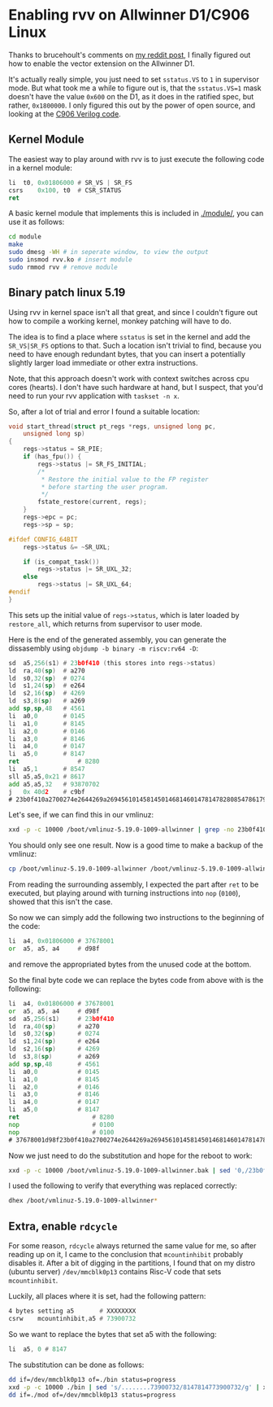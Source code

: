 # Enabling rvv on Allwinner D1/C906 Linux


Thanks to brucehoult's comments on [my reddit post](https://old.reddit.com/r/RISCV/comments/13ik3xa/linux_image_for_allwinner_d1_with_vector/), I finally figured out how to enable the vector extension on the Allwinner D1.

It's actually really simple, you just need to set `sstatus.VS` to `1` in supervisor mode.
But what took me a while to figure out is, that the `sstatus.VS=1` mask doesn't have the value `0x600` on the D1, as it does in the ratified spec, but rather, `0x1800000`.
I only figured this out by the power of open source, and looking at the [C906 Verilog code](https://github.com/T-head-Semi/openc906/blob/bd92068b14321fc219a22d5c6108f9adc8315d54/C906_RTL_FACTORY/gen_rtl/cp0/rtl/aq_cp0_trap_csr.v#L478).


## Kernel Module

The easiest way to play around with rvv is to just execute the following code in a kernel module:

```asm
li	t0, 0x01806000 # SR_VS | SR_FS
csrs	0x100, t0  # CSR_STATUS
ret
```

A basic kernel module that implements this is included in [./module/](./module/), you can use it as follows:

```sh
cd module
make
sudo dmesg -WH # in seperate window, to view the output
sudo insmod rvv.ko # insert module
sudo rmmod rvv # remove module
```

## Binary patch linux 5.19

Using rvv in kernel space isn't all that great, and since I couldn't figure out how to compile a working kernel, monkey patching will have to do.

The idea is to find a place where `sstatus` is set in the kernel and add the `SR_VS|SR_FS` options to that.
Such a location isn't trivial to find, because you need to have enough redundant bytes, that you can insert a potentially slightly larger load immediate or other extra instructions.

Note, that this approach doesn't work with context switches across cpu cores (hearts). I don't have such hardware at hand, but I suspect, that you'd need to run your rvv application with `taskset -n x`.

So, after a lot of trial and error I found a suitable location:

```c
void start_thread(struct pt_regs *regs, unsigned long pc,
	unsigned long sp)
{
	regs->status = SR_PIE;
	if (has_fpu()) {
		regs->status |= SR_FS_INITIAL;
		/*
		 * Restore the initial value to the FP register
		 * before starting the user program.
		 */
		fstate_restore(current, regs);
	}
	regs->epc = pc;
	regs->sp = sp;

#ifdef CONFIG_64BIT
	regs->status &= ~SR_UXL;

	if (is_compat_task())
		regs->status |= SR_UXL_32;
	else
		regs->status |= SR_UXL_64;
#endif
}
```

This sets up the initial value of `regs->status`, which is later loaded by `restore_all`, which returns from supervisor to user mode.

Here is the end of the generated assembly, you can generate the dissasembly using `objdump -b binary -m riscv:rv64 -D`:

```asm
sd	a5,256(s1) # 23b0f410 (this stores into regs->status)
ld	ra,40(sp)  # a270
ld	s0,32(sp)  # 0274
ld	s1,24(sp)  # e264
ld	s2,16(sp)  # 4269
ld	s3,8(sp)   # a269
add	sp,sp,48   # 4561
li	a0,0       # 0145
li	a1,0       # 8145
li	a2,0       # 0146
li	a3,0       # 8146
li	a4,0       # 0147
li	a5,0       # 8147
ret                # 8280
li	a5,1       # 8547
sll	a5,a5,0x21 # 8617
add	a5,a5,32   # 93870702
j	0x 40d2    # c9bf
# 23b0f410a2700274e2644269a269456101458145014681460147814782808547861793870702c9bf
```

Let's see, if we can find this in our vmlinuz:

```sh
xxd -p -c 10000 /boot/vmlinuz-5.19.0-1009-allwinner | grep -no 23b0f410a2700274e2644269a269456101458145014681460147814782808547861793870702c9bf
```

You should only see one result.
Now is a good time to make a backup of the vmlinuz:

```sh
cp /boot/vmlinuz-5.19.0-1009-allwinner /boot/vmlinuz-5.19.0-1009-allwinner.bak
```

From reading the surrounding assembly, I expected the part after `ret` to be executed, but playing around with turning instructions into `nop` (`0100`), showed that this isn't the case.

So now we can simply add the following two instructions to the beginning of the code:

```asm
li	a4, 0x01806000 # 37678001
or	a5, a5, a4     # d98f
```

and remove the appropriated bytes from the unused code at the bottom.

So the final byte code we can replace the bytes code from above with is the following:

```asm
li	a4, 0x01806000 # 37678001
or	a5, a5, a4     # d98f
sd	a5,256(s1)     # 23b0f410
ld	ra,40(sp)      # a270
ld	s0,32(sp)      # 0274
ld	s1,24(sp)      # e264
ld	s2,16(sp)      # 4269
ld	s3,8(sp)       # a269
add	sp,sp,48       # 4561
li	a0,0           # 0145
li	a1,0           # 8145
li	a2,0           # 0146
li	a3,0           # 8146
li	a4,0           # 0147
li	a5,0           # 8147
ret                    # 8280
nop                    # 0100
nop                    # 0100
# 37678001d98f23b0f410a2700274e2644269a2694561014581450146814601478147828001000100
```

Now we just need to do the substitution and hope for the reboot to work:

```sh
xxd -p -c 10000 /boot/vmlinuz-5.19.0-1009-allwinner.bak | sed '0,/23b0f410a2700274e2644269a269456101458145014681460147814782808547861793870702c9bf/s//37678001d98f23b0f410a2700274e2644269a2694561014581450146814601478147828001000100/' | xxd -p -r > /boot/vmlinuz-5.19.0-1009-allwinner
```

I used the following to verify that everything was replaced correctly:

```sh
dhex /boot/vmlinuz-5.19.0-1009-allwinner*
```

## Extra, enable `rdcycle`

For some reason, `rdcycle` always returned the same value for me, so after reading up on it, I came to the conclusion that `mcountinhibit` probably disables it.
After a bit of digging in the partitions, I found that on my distro (ubuntu server) `/dev/mmcblk0p13` contains Risc-V code that sets `mcountinhibit`.

Luckily, all places where it is set, had the following pattern:

```asm
4 bytes setting a5       # XXXXXXXX
csrw	mcountinhibit,a5 # 73900732
```

So we want to replace the bytes that set a5 with the following:

```asm
li	a5, 0 # 8147
```

The substitution can be done as follows:

```sh
dd if=/dev/mmcblk0p13 of=./bin status=progress
xxd -p -c 10000 ./bin | sed 's/........73900732/8147814773900732/g' | xxd -p -r > tmp
dd if=./mod of=/dev/mmcblk0p13 status=progress
```
